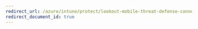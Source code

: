 ```yaml
---
redirect_url: /azure/intune/protect/lookout-mobile-threat-defense-connector
redirect_document_id: true
---
```

